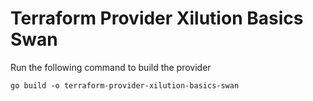 # Terraform Provider Xilution Basics Swan

Run the following command to build the provider

```shell
go build -o terraform-provider-xilution-basics-swan
```
